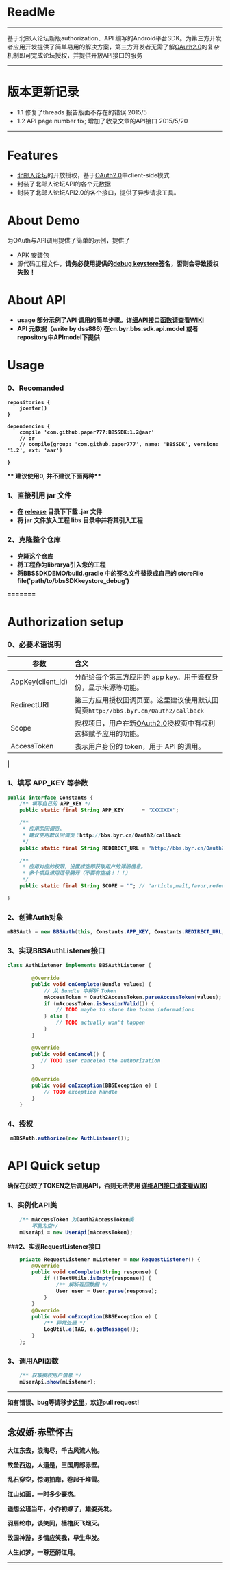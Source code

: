 # ReadMe

------
基于北邮人论坛新版authorization、API 编写的Android平台SDK。为第三方开发者应用开发提供了简单易用的解决方案，第三方开发者无需了解[OAuth2.0][1]的复杂机制即可完成论坛授权，并提供开放API接口的服务

------

# 版本更新记录

- 1.1 修复了threads 报告版面不存在的错误 2015/5
- 1.2 API page number fix; 增加了收录文章的API接口 2015/5/20

---

# Features
- [北邮人论坛][2]的开放授权，基于[OAuth2.0][1]中client-side模式
- 封装了北邮人论坛API的各个元数据
- 封装了北邮人论坛API2.0的各个接口，提供了异步请求工具。

# About Demo

为OAuth与API调用提供了简单的示例，提供了
- APK 安装包
- 源代码工程文件，<html><b>请务必使用提供的[debug keystore][5]签名，否则会导致授权失败！</html>

# About API 

- usage 部分示例了API 调用的简单步骤。[**详细API接口函数请查看WIKI**][7]
- API 元数据（write by dss886) 在cn.byr.bbs.sdk.api.model 或者repository中APImodel下提供

# Usage
### 0、Recomanded
```
repositories {
    jcenter()
}

dependencies {
    compile 'com.github.paper777:BBSSDK:1.2@aar'
    // or
    // compile(group: 'com.github.paper777', name: 'BBSSDK', version: '1.2', ext: 'aar')

}
```
** 建议使用0, 并不建议下面两种**

### 1、直接引用 jar 文件
- 在 [release][6] 目录下下载 .jar 文件
- 将 jar 文件放入工程 libs 目录中并将其引入工程

###	2、克隆整个仓库
- 克隆这个仓库
- 将工程作为librarya引入您的工程
- 将BBSSDKDEMO/build.gradle 中的签名文件替换成自己的 storeFile file('path/to/bbsSDKkeystore_debug')

=======



# Authorization setup

### 0、必要术语说明
| 参数                   | 含义    | 
| --------               | :-----  | 
| AppKey(client_id)      | 分配给每个第三方应用的 app key。用于鉴权身份，显示来源等功能。|
| RedirectURI            | 第三方应用授权回调页面。这里建议使用默认回调页`http://bbs.byr.cn/Oauth2/callback` |
| Scope                  | 授权项目，用户在新[OAuth2.0][1]授权页中有权利选择赋予应用的功能。| 
| AccessToken            | 表示用户身份的 token，用于 API 的调用。| 
|

### 1、填写 APP_KEY 等参数

```java
public interface Constants {
    /** 填写自己的 APP_KEY */
    public static final String APP_KEY      = "XXXXXXX";

    /** 
     * 应用的回调页。
     * 建议使用默认回调页：http://bbs.byr.cn/Oauth2/callback
     */
    public static final String REDIRECT_URL = "http://bbs.byr.cn/Oauth2/callback";

    /**
     * 应用对应的权限，设置成空即获取用户的详细信息。
     * 多个项目请用逗号隔开（不要有空格！！！）
     */
    public static final String SCOPE = ""; // "article,mail,favor,refer,blacklis";

}

```

### 2、创建Auth对象

```java
mBBSAuth = new BBSAuth(this, Constants.APP_KEY, Constants.REDIRECT_URL, Constants.SCOPE);
```
### 3、实现BBSAuthListener接口

```java
class AuthListener implements BBSAuthListener {
        
        @Override
        public void onComplete(Bundle values) {
            // 从 Bundle 中解析 Token
            mAccessToken = Oauth2AccessToken.parseAccessToken(values);
            if (mAccessToken.isSessionValid()) {
            	// TODO maybe to store the token informations
            } else {
             	// TODO actually won't happen
            }
        }

        @Override
        public void onCancel() {
           // TODO user canceled the authorization
        }

        @Override
        public void onException(BBSException e) {
            // TODO exception handle
        }
    }
```
### 4、授权

```java
 mBBSAuth.authorize(new AuthListener());
```

# API Quick setup

确保在获取了TOKEN之后调用API，否则无法使用
[**详细API接口请查看WIKI**][7]
### 1、实例化API类

```java
	/** mAccessToken 为Oauth2AccessToken类 
		不能为空*/
    mUserApi = new UserApi(mAccessToken);
```

###2、实现RequestListener接口

```java
	private RequestListener mListener = new RequestListener() {
        @Override
        public void onComplete(String response) {
            if (!TextUtils.isEmpty(response)) {
                /** 解析返回数据 */
                User user = User.parse(response);
            }
        }
		@Override
		public void onException(BBSException e) {
			/** 异常处理 */
            LogUtil.e(TAG, e.getMessage());
		}
    };
```

### 3、调用API函数

```java
	/** 获取授权用户信息 */
	mUserApi.show(mListener);
```
------
如有错误、bug等请移步[这里][4]，欢迎pull request!


-----



## 念奴娇·赤壁怀古

大江东去，浪淘尽，千古风流人物。

故垒西边，人道是，三国周郎赤壁。

乱石穿空，惊涛拍岸，卷起千堆雪。

江山如画，一时多少豪杰。

遥想公瑾当年，小乔初嫁了，雄姿英发。

羽扇纶巾，谈笑间，樯橹灰飞烟灭。

故国神游，多情应笑我，早生华发。

人生如梦，一尊还酹江月。

-------
[1]:http://developers.byr.cn/wiki
[2]:http://bbs.byr.cn
[3]:https://github.com/dss886
[4]:https://github.com/paper777/byrbbsSDK/issues
[5]:https://github.com/paper777/byrbbsSDK/blob/master/bbsSDKkeystore_debug
[6]:https://github.com/paper777/byrbbsSDK/tree/master/release
[7]:https://github.com/paper777/byrbbsSDK/wiki/API-home-page
